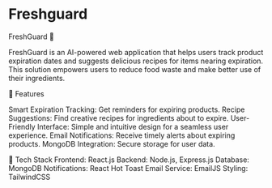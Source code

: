 # Freshguard

FreshGuard 🥦

FreshGuard is an AI-powered web application that helps users track product expiration dates and suggests delicious recipes for items nearing expiration. This solution empowers users to reduce food waste and make better use of their ingredients.

🌟 Features

Smart Expiration Tracking: Get reminders for expiring products.
Recipe Suggestions: Find creative recipes for ingredients about to expire.
User-Friendly Interface: Simple and intuitive design for a seamless user experience.
Email Notifications: Receive timely alerts about expiring products.
MongoDB Integration: Secure storage for user data.

🚀 Tech Stack
Frontend: React.js
Backend: Node.js, Express.js
Database: MongoDB
Notifications: React Hot Toast
Email Service: EmailJS
Styling: TailwindCSS
